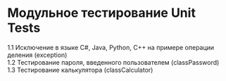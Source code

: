 <h1>Модульное тестирование Unit Tests</h1>
<p>1.1 Исключение в языке C#, Java, Python, C++ на примере операции деления (exception)<br>
1.2 Тестирование пароля, введенного пользователем (classPassword)<br>
1.3 Тестирование калькулятора (classCalculator) </p>

